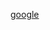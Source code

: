 [google](aweme://authorize?authType=1&client_key=awf64lyu2xhhjojp&client_ticket=tobefilled&scope=video.list&token=nzGsf7d9I2w_NqV-eCv2gzWQQ9ELZ3HG8M7nOm06fm7tcXcbHoRp_82sbAprNoGu_useast5_sign0864932e2181f724)
